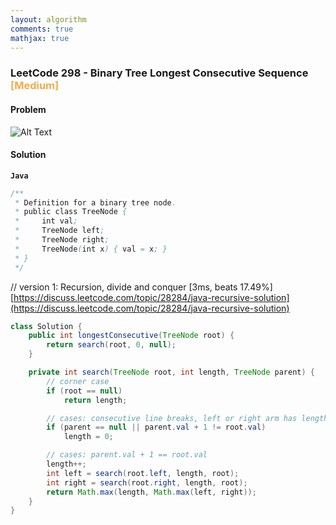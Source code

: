 ```yaml
---
layout: algorithm
comments: true
mathjax: true
---
```


### LeetCode 298 - Binary Tree Longest Consecutive Sequence &nbsp; <span style="color:#F0AD4E;">[Medium]</span>

#### Problem

![Alt Text]({{site.baseurl}}/algorithms/leetcode/images/leetcode298.png)

#### Solution

**`Java`**

```java
/**
 * Definition for a binary tree node.
 * public class TreeNode {
 *     int val;
 *     TreeNode left;
 *     TreeNode right;
 *     TreeNode(int x) { val = x; }
 * }
 */
```
// version 1: Recursion, divide and conquer [3ms, beats 17.49%]
[https://discuss.leetcode.com/topic/28284/java-recursive-solution](https://discuss.leetcode.com/topic/28284/java-recursive-solution)
```java
class Solution {
    public int longestConsecutive(TreeNode root) {
        return search(root, 0, null);
    }

    private int search(TreeNode root, int length, TreeNode parent) {
        // corner case
        if (root == null)
            return length;

        // cases: consecutive line breaks, left or right arm has length 0
        if (parent == null || parent.val + 1 != root.val)
            length = 0;

        // cases: parent.val + 1 == root.val
        length++;
        int left = search(root.left, length, root);
        int right = search(root.right, length, root);
        return Math.max(length, Math.max(left, right));
    }
}
```

<br><br>
